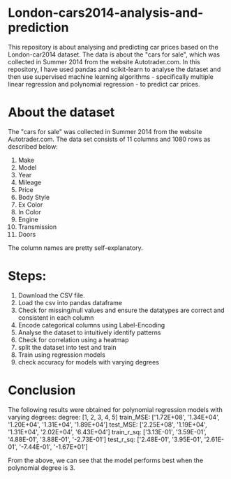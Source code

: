 # London-cars2014-analysis-and-prediction

This repository is about analysing and predicting car prices based on the London-car2014 dataset. The data is about the "cars for sale", which was collected in Summer 2014 from the website Autotrader.com. In this repository, I have used pandas and scikit-learn to analyse the dataset and then use supervised machine learning algorithms - specifically multiple linear regression and polynomial regression - to predict car prices.

# About the dataset
The "cars for sale" was collected in Summer 2014 from the website Autotrader.com. The data set consists of 11 columns and 1080 rows as described below:

 1. Make
 2. Model
 3. Year
 4. Mileage
 5. Price
 6. Body Style
 7. Ex Color 
 8. In Color
 9. Engine
 10. Transmission
 11. Doors

 The column names are pretty self-explanatory.

# Steps:
1. Download the CSV file.
2. Load the csv into pandas dataframe
3. Check for missing/null values and ensure the datatypes are correct and consistent in each column
5. Encode categorical columns using Label-Encoding
6. Analyse the dataset to intuitively identify patterns
7. Check for correlation using a heatmap
8. split the dataset into test and train
9. Train using regression models
10. check accuracy for models with varying degrees

# Conclusion
The following results were obtained for polynomial regression models with varying degrees:
degree: [1, 2, 3, 4, 5]
train_MSE: ['1.72E+08', '1.34E+04', '1.20E+04', '1.31E+04', '1.89E+04']
test_MSE: ['2.25E+08', '1.19E+04', '1.31E+04', '2.02E+04', '6.43E+04']
train_r_sq: ['3.13E-01', '3.59E-01', '4.88E-01', '3.88E-01', '-2.73E-01']
test_r_sq: ['2.48E-01', '3.95E-01', '2.61E-01', '-7.44E-01', '-1.67E+01']

From the above, we can see that the model performs best when the polynomial degree is 3.
 
